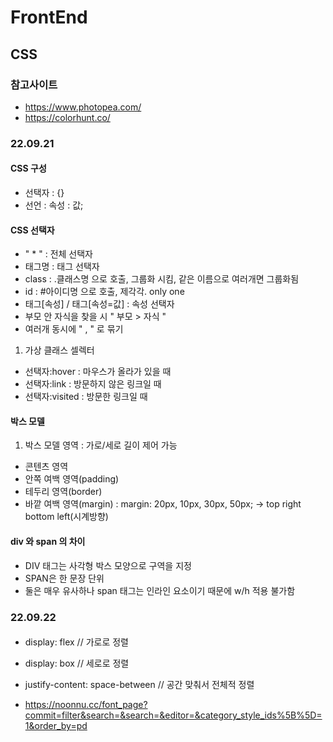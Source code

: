 # FrontEnd
## CSS

### 참고사이트 
+ https://www.photopea.com/
+ https://colorhunt.co/


### 22.09.21
#### CSS 구성
+ 선택자 : {}
+ 선언 : 속성 : 값;

#### CSS 선택자 
+ " * " : 전체 선택자
+ 태그명 : 태그 선택자
+ class : .클래스명 으로 호출, 그룹화 시킴, 같은 이름으로 여러개면 그룹화됨
+ id : #아이디명 으로 호출, 제각각. only one
+ 태그[속성] / 태그[속성=값] : 속성 선택자
+ 부모 안 자식을 찾을 시 " 부모 > 자식 "
+ 여러개 동시에 " , " 로 묶기
1. 가상 클래스 셀렉터
  + 선택자:hover : 마우스가 올라가 있을 때
  + 선택자:link : 방문하지 않은 링크일 때
  + 선택자:visited : 방문한 링크일 때

#### 박스 모델
1. 박스 모델 영역 : 가로/세로 길이 제어 가능
  + 콘텐츠 영역
  + 안쪽 여백 영역(padding)
  + 테두리 영역(border)
  + 바깥 여백 영역(margin) : margin: 20px, 10px, 30px, 50px;
    -> top right bottom left(시계방향)


#### div 와 span 의 차이
+ DIV 태그는 사각형 박스 모양으로 구역을 지정
+ SPAN은 한 문장 단위
+ 둘은 매우 유사하나 span 태그는 인라인 요소이기 때문에 w/h 적용 불가함



### 22.09.22
####
+ display: flex // 가로로 정렬
+ display: box // 세로로 정렬
+ justify-content: space-between // 공간 맞춰서 전체적 정렬

+ https://noonnu.cc/font_page?commit=filter&search=&search=&editor=&category_style_ids%5B%5D=1&order_by=pd

